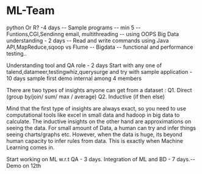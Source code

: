 # ML-Team

python Or R? -4 days --
Sample programs -- min 5 -- Funtions,CGI,Sendinng email, multithreading -- using OOPS
Big Data understanding - 2 days -- Read and write commands using Java API,MapReduce,sqoop vs Flume
-- Bigdata -- functional and performance testing..

Understanding tool and QA role - 2 days
Start with any one of talend,datameer,testingwhiz,querysurge and try with sample application - 10 days
sample first demo internal among 4 members

There are two types of insights anyone can get from a dataset :
Q1.  Direct (group by/join/ sum/ max / average)
Q2. Inductive (if <something is..> then <something else is..> else<anything is..>)

Mind that the first type of insights are always exact, so you need to use computational tools like excel in small data and hadoop in big data to calculate.
The inductive insights on the other hand are approximations on seeing the data. For small amount of Data, a human can try and infer things seeing charts/graphs etc. However, when the data is huge, its beyond human capacity to infer rules from data. This is exactly when Machine Learning comes in.

Start working on ML w.r.t QA - 3 days.
Integration of ML and BD -  7 days.-- Demo on 12th




